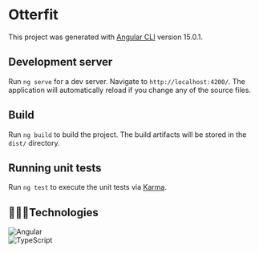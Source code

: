 # Otterfit

This project was generated with [Angular CLI](https://github.com/angular/angular-cli) version 15.0.1.

## Development server

Run `ng serve` for a dev server. Navigate to `http://localhost:4200/`. The application will automatically reload if you change any of the source files.

## Build

Run `ng build` to build the project. The build artifacts will be stored in the `dist/` directory.

## Running unit tests

Run `ng test` to execute the unit tests via [Karma](https://karma-runner.github.io).

## 👩🏻‍💻Technologies
![Angular](https://img.shields.io/badge/angular-%2320232a.svg?style=for-the-badge&logo=angular&logoColor=%2361DAFB&labelColor=black)
<br>
![TypeScript](https://img.shields.io/badge/-Typescript-007acc?style=for-the-badge&labelColor=black&logo=typescript&logoColor=007acc)
<br>


